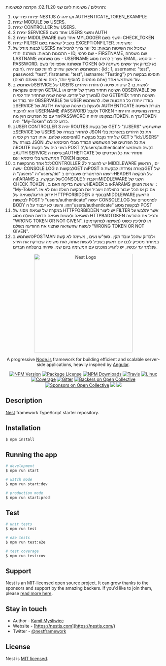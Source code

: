 תרגילים / משימות ליום שני 02.11.20:
הקדמה למשימות:
1. יציתת פרוייקט NESTJS וקריאה לו AUTHENTICATE_TOKEN_EXAMPLE
2. יצירת MODULE של USERS.
3. יצירת CONTROLLER של USERS.
4. יצירת 2 SERVICES אחד בשם USERS והשני AUTH
5. יצירת 2 MIDDLEWARE אחד בשם MYLOGGER והשני בשם CHECK_TOKEN
6. יצירת FILTER בשביל שגיאות בשם EXCEPTIONFILTER.
משימות:
1. לבנות מודל של USERS שמכיל את השיטות הבאות:
כל יוזר צריך להכיל את התכונות הבאות:
משתנה יחודי - ID, שם פרטי - FIRSTNAME, שם משפחה LASTNAME
שם משתמש - USERNAME שצריך להיות מסוג EMAIL. וסיסמא - PASSWORD.
ומשתנה אופציונלי בשם TOKEN (נא לבדוק איך עושים משתנה לא חובה).
המשתמש הראשון שחייב להיות שם יהיה : {id : 1, username: "test", password: "test", firstname: "test", lastname: "Testing"}
תוסיפו בבקשה רק עוד משתמש אחד (אתם מוזמנים להוסיף יותר, כמה ואיזה שאתם רוצים).
2. להשתמש בSERVICE של USERS
לעשות בו 2 שיטות
שיטה להחזרת היוזרים הקיימים שנקראת GETALL
השיטה תחזיר מערך של יוזרים או OBSERVABLE של מערך של יוזרים.
שיטה שניה שתחזיר יוזר לפי הID שלו GETBYID:
השיטה תחזיר יוזר בודד או OBSERVABLE של USER בודד:
יוחזרו כל התכונות שלו.
להשתמש בSERVICE של AUTH
ולעשןת בו שיטה שנקראת AUTHENTICATE 
מטרת השיטה היא להעביר USERNAME וPASSWORD ולקבל TOKEN בחזרה
מהשיטה הזו יחזור יוזר עם כל הפרטים חוץ מהPASSWORD ובמקומו יהיה הTOKEN.
ערך הTOKEN יהיה "My-Token" כרגע לכולם.
3. בUSER CONTROLLER יהיה 3 ROUTES של בקשת GET ל "/USERS" 
שתשתמש בSERVICE של USERS להחזיר בצורה של JSON את כל היוזרים במערכת בלי הסיסמא שלהם.
אותו דבר רק לפי הID של יוזר נקבל מבקשת  GET ל "id:/USERS" בצורה של JSON את כל הפרטים של המשתמש הבודד מבלי הסיסמא שלו.
הROUTE בשני היה של בקשת POST ל'/users/authenticate' 
בקשה תשתמש בAUTH SERVICE בשישת הAUTHETICATE ותחזיר את כל הפרטים של המתשמש בלי סיסמא
ועם TOKEN במקום.
4. לכל אחד מהבקשות בCONTROLLER יש להעביר ל2 MIDDLEWARE ים ,
הראשון יעשה CONSOLE.LOG לבקשות הGET והPOST בצורה נפרדת:
לבקשת הGET של ה "/users" וה"users/:id" ירשמו הפרמטרים שעוברים בHEADER של הבקשה והPARAMS של הבקשה.
בCONSOLE ויועברו לMIDDLEWARE השני של CHECK_TOKEN ,
שיעשה בדיקה האם בHEADER או בPARAMS יש את הטוקן : "My-Token".
אם כן אז הכל יעבור בהצלחה ויעביר את הבקשה העלה ואם לא אז יזרוק חריגה/שגיאה של HTTPFORBIDDEN
בנוסף הMIDDLEWARE הראשון לבקשות POST ל "users/authenticate" 
יעשה CONSOLE.LOG לפרמטרים של BODY וזהו.
והשני לא יעבוד על ה"users/authenticate" לבקשות מסוג POST 
5. במקרה של שגיאה מסוג של HTTPFORBIDDEN יש ליצור FILTER אשר יתלבש על השגיאה 
ולעשות שגיאה חדשה משלנו מסוג HTTPBADTOKEN ותכיל את ההודעה "WRONG TOKEN OR NOT GIVEN". (משימה למתקדמים)
או לחליפין פשוט לעשות שהשגיאה שתציג את ההודעה משלנו "WRONG TOKEN OR NOT GIVEN".
6. להשתמש בPOSTMAN ולבדוק שהכל עובד תקין.
סופ"ש נעים , משימה לא קשה במיוחד מספיק לכם יום ראשון בשביל לעשות אותה,
זאת משימה שבודקת את הידע שנלמד עד עכשיו, יש להגיע מוכנים עם המשימה ביום שני.
שיהיה בהצלחה חברים.
 


<p align="center">
  <a href="http://nestjs.com/" target="blank"><img src="https://nestjs.com/img/logo_text.svg" width="320" alt="Nest Logo" /></a>
</p>

[travis-image]: https://api.travis-ci.org/nestjs/nest.svg?branch=master
[travis-url]: https://travis-ci.org/nestjs/nest
[linux-image]: https://img.shields.io/travis/nestjs/nest/master.svg?label=linux
[linux-url]: https://travis-ci.org/nestjs/nest
  
  <p align="center">A progressive <a href="http://nodejs.org" target="blank">Node.js</a> framework for building efficient and scalable server-side applications, heavily inspired by <a href="https://angular.io" target="blank">Angular</a>.</p>
    <p align="center">
<a href="https://www.npmjs.com/~nestjscore"><img src="https://img.shields.io/npm/v/@nestjs/core.svg" alt="NPM Version" /></a>
<a href="https://www.npmjs.com/~nestjscore"><img src="https://img.shields.io/npm/l/@nestjs/core.svg" alt="Package License" /></a>
<a href="https://www.npmjs.com/~nestjscore"><img src="https://img.shields.io/npm/dm/@nestjs/core.svg" alt="NPM Downloads" /></a>
<a href="https://travis-ci.org/nestjs/nest"><img src="https://api.travis-ci.org/nestjs/nest.svg?branch=master" alt="Travis" /></a>
<a href="https://travis-ci.org/nestjs/nest"><img src="https://img.shields.io/travis/nestjs/nest/master.svg?label=linux" alt="Linux" /></a>
<a href="https://coveralls.io/github/nestjs/nest?branch=master"><img src="https://coveralls.io/repos/github/nestjs/nest/badge.svg?branch=master#5" alt="Coverage" /></a>
<a href="https://gitter.im/nestjs/nestjs?utm_source=badge&utm_medium=badge&utm_campaign=pr-badge&utm_content=body_badge"><img src="https://badges.gitter.im/nestjs/nestjs.svg" alt="Gitter" /></a>
<a href="https://opencollective.com/nest#backer"><img src="https://opencollective.com/nest/backers/badge.svg" alt="Backers on Open Collective" /></a>
<a href="https://opencollective.com/nest#sponsor"><img src="https://opencollective.com/nest/sponsors/badge.svg" alt="Sponsors on Open Collective" /></a>
  <a href="https://paypal.me/kamilmysliwiec"><img src="https://img.shields.io/badge/Donate-PayPal-dc3d53.svg"/></a>
  <a href="https://twitter.com/nestframework"><img src="https://img.shields.io/twitter/follow/nestframework.svg?style=social&label=Follow"></a>
</p>
  <!--[![Backers on Open Collective](https://opencollective.com/nest/backers/badge.svg)](https://opencollective.com/nest#backer)
  [![Sponsors on Open Collective](https://opencollective.com/nest/sponsors/badge.svg)](https://opencollective.com/nest#sponsor)-->

## Description

[Nest](https://github.com/nestjs/nest) framework TypeScript starter repository.

## Installation

```bash
$ npm install
```

## Running the app

```bash
# development
$ npm run start

# watch mode
$ npm run start:dev

# production mode
$ npm run start:prod
```

## Test

```bash
# unit tests
$ npm run test

# e2e tests
$ npm run test:e2e

# test coverage
$ npm run test:cov
```

## Support

Nest is an MIT-licensed open source project. It can grow thanks to the sponsors and support by the amazing backers. If you'd like to join them, please [read more here](https://docs.nestjs.com/support).

## Stay in touch

- Author - [Kamil Myśliwiec](https://kamilmysliwiec.com)
- Website - [https://nestjs.com](https://nestjs.com/)
- Twitter - [@nestframework](https://twitter.com/nestframework)

## License

  Nest is [MIT licensed](LICENSE).
